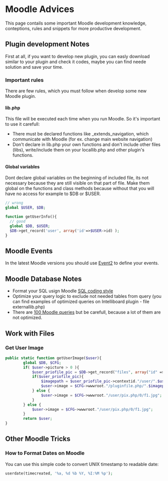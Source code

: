 # Moodle Advices
This page contails some important Moodle development knowledge, conteptions, rules and snippets for more productive development.

## Plugin development Notes
First at all, if you want to develop new plugin, you can easly download similar to your plugin and check it codes, maybe you can find neede solution and save your time.
### Important rules
There are few rules, which you must follow when develop some new Moodle plugin.
#### lib.php
This file will be executed each time when you run Moodle. So it's important to use it carefull:
- There must be declared functions like _extends_navigation, which communicate with Moodle (for ex. change main website navigation)
- Don't declare in lib.php your own functions and don't include other files (libs), write/include them on your locallib.php and other plugin's functions. 
#### Global variables
Dont declare global variables on the beginning of included file, its not necessary because they are still visible on that part of file. Make them global on the functions and class methods because without that you will have no access for example to $DB or $USER.
```php
// wrong
global $USER, $DB;

function getUserInfo(){
  // good
  global $DB, $USER;
  $DB->get_record('user', array('id'=>$USER->id) );
}
```
## Moodle Events
In the latest Moodle versions you should use [Event2](https://docs.moodle.org/dev/Event_2) to define your events.

## Moodle Database Notes
- Format your SQL usign Moodle [SQL coding style](https://docs.moodle.org/dev/SQL_coding_style)
- Optimize your query logic to exclude not needed tables from query (you can find examples of optimized queries on Intelliboard plugin - file externallib.php)
- There are [100 Moodle queries](https://docs.moodle.org/29/en/ad-hoc_contributed_reports#User_Course_Completion) but be carefull, because a lot of them are not optimized. 

## Work with Files

### Get User Image
```php
public static function getUserImage($user){
        global $DB, $CFG;
        if( $user->picture > 0 ){
            $user_priofile_pic = $DB->get_record("files", array("id" => $user->picture ));
            if($user_priofile_pic){
                $imagepath = $user_priofile_pic->contextid."/user/".$user_priofile_pic->filearea."/".$user_priofile_pic->filename;
                $user->image = $CFG->wwwroot."/pluginfile.php/".$imagepath;
            } else {
                $user->image = $CFG->wwwroot."/user/pix.php/0/f1.jpg";    
            }
        } else {
            $user->image = $CFG->wwwroot."/user/pix.php/0/f1.jpg";
        }
        return $user;
}
```


## Other Moodle Tricks

### How to Format Dates on Moodle
You can use this simple code to convert UNIX timestamp to readable date:
```php
userdate(timecreated, '%a, %d %b %Y, %I:%M %p');
```
